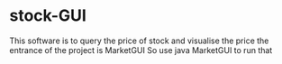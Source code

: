 # stock-GUI
This software is to query the price of stock and visualise the price
the entrance of the project is MarketGUI
So use java MarketGUI to run that 
